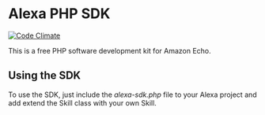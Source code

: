 # Alexa PHP SDK

[![Code Climate](https://codeclimate.com/github/awsmug/alexa-sdk/badges/gpa.svg)](https://codeclimate.com/github/awsmug/alexa-sdk)

This is a free PHP software development kit for Amazon Echo.

## Using the SDK

To use the SDK, just include the *alexa-sdk.php* file to your Alexa project and add extend the Skill class with your own Skill.


